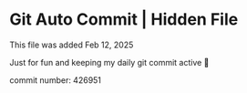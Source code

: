 # Git Auto Commit | Hidden File

This file was added Feb 12, 2025

Just for fun and keeping my daily git commit active 🤪

commit number: 426951
